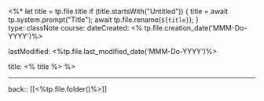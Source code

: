 <%* let title = tp.file.title 
	if (title.startsWith("Untitled")) { 
		title = await tp.system.prompt("Title"); 
		await tp.file.rename(`${title}`); 
		}  
type: classNote
course: 
dateCreated: <% tp.file.creation_date('MMM-Do-YYYY')%>

lastModified: <%tp.file.last_modified_date('MMM-Do-YYYY')%>

title: <% title %>
%>


---

back:: [[<%tp.file.folder()%>]]

